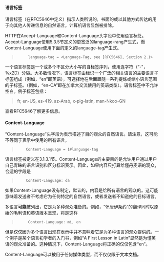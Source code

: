 #### 语言标签

语言标签（在RFC5646中定义）指示人类所说的，书面的或以其他方式传达的用于向其他人传递信息的自然语言。计算机语言显然被排除。

HTTP在Accept-Language和Content-Language头字段中使用语言标签。Accept-Language使用5.3.5节定义的更宽泛的language-rang产生式，而Content-Language使用下面的定义的language-tag产生式。

> ```
>      language-tag = <Language-Tag, see [RFC5646], Section 2.1>
> ```

一个语言标签是一个或多个不区分大小写的自标签序列，使用连字符（“-”，%x2D）分隔。大多数情况下，语言标签由标识一个广泛的相关语言的主要语言子标签组成（例如，“en”即英语），可选择地在后面跟随一系列提炼或缩小语言范围的子标签。（例如，“en-CA”即在加拿大交流使用的英语类型）。语言标签中不允许空白。例子标签包括：
>  fr, en-US, es-419, az-Arab, x-pig-latin, man-Nkoo-GN

查看RFC5646了解更多信息。


#### Content-Language

“Content-Language”头字段为表示描述了目的观众的自然语言。请注意，这可能不等同于表示中使用的所有语言。

> ```
>     Content-Language = 1#language-tag
> ```

语言标签被定义在3.1.3.1节。Content-Language的主要目的是允许用户通过用户自己青睐的语言识别和区分标识表示。因此，如果内容只打算给懂丹麦语的观众，合适的字段是
> ```
>     Content-Language: da
> ```

如果Content-Language没有制定，默认的，内容是给所有语言的观众的。这可能意味着发送者不考虑它为任何特定的自然语言，或者发送者不知道他的目标语言。

多语言**可能**被列出，它是为多种观众准备的。例如，“怀唐伊条约”的翻译同时以原始的毛利语和英语版本呈现，将是这样
> ```
>      Content-Language: mi, en
> ```

但是仅仅因为多个语言出现在表示中并不意味着它是为多种语言的观众提供的。一个例子是某个语言初学者的入门书，例如“A First Lesson in Latin”显然是为懂英语的观众准备的。这种情况下，Content-Language将正确的仅仅包含“en”。

Content-Language可以被用于任何媒体类型，而不仅仅限于文本文档。